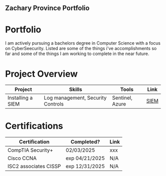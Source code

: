 ## Zachary Province Portfolio

# Portfolio

I am actively pursuing a bachelors degree in Computer Science with a focus on CyberSeecurity. Listed are some of the things i've accomplishments so far and some of the things I am working to complete in the near future.

# Project Overview 
|     Project     |                 Skills                |     Tools       |      Link       |
| --------------- | ------------------------------------- | --------------- | --------------- |
| Installing a SIEM| Log management, Security Controls   | Sentinel, Azure|  <a href="README.md">SIEM</a>   |


# Certifications 

|     Certification     |               Completed?               |     Link       |
| --------------------  | -------------------------------------- | ---------------| 
| CompTIA Security+     |                02/03/2025                |     xxx      | 
| Cisco CCNA            |           exp  04/21/2025                |     N/A      | 
| ISC2 associates CISSP |           exp  12/31/2025                |     N/A      |
